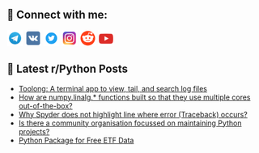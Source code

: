 ## 🔎 Connect with me:
[<img src="https://github.com/bullbesh/bullbesh/blob/main/images/Telegram.png" width="32" height="32" />](https://t.me/bullbesh)
[<img src="https://github.com/bullbesh/bullbesh/blob/main/images/VK.png" width="32" height="32" />](https://vk.com/bullbesh)
[<img src="https://github.com/bullbesh/bullbesh/blob/main/images/Twitter.png" width="32" height="32" />](https://twitter.com/bullbesh1)
[<img src="https://github.com/bullbesh/bullbesh/blob/main/images/Instagram.png" width="32" height="32" />](https://www.instagram.com/bullbesh)
[<img src="https://github.com/bullbesh/bullbesh/blob/main/images/Reddit.png" width="32" height="32" />](https://www.reddit.com/user/bullbesh)
[<img src="https://github.com/bullbesh/bullbesh/blob/main/images/YouTube.png" width="32" height="32" />](https://www.youtube.com/channel/UCtfjRs6uzgq5mfm8S06WTcg)

## 📕 Latest r/Python Posts
<!-- BLOG-POST-LIST:START -->
- [Toolong: A terminal app to view, tail, and search log files](https://www.reddit.com/r/Python/comments/1ao5mta/toolong_a_terminal_app_to_view_tail_and_search/)
- [How are numpy.linalg.* functions built so that they use multiple cores out-of-the-box?](https://www.reddit.com/r/Python/comments/1ao5f74/how_are_numpylinalg_functions_built_so_that_they/)
- [Why Spyder does not highlight line where error &lpar;Traceback&rpar; occurs?](https://www.reddit.com/r/Python/comments/1ao5by4/why_spyder_does_not_highlight_line_where_error/)
- [Is there a community organisation focussed on maintaining Python projects?](https://www.reddit.com/r/Python/comments/1ao1pkv/is_there_a_community_organisation_focussed_on/)
- [Python Package for Free ETF Data](https://www.reddit.com/r/Python/comments/1anxfc5/python_package_for_free_etf_data/)
<!-- BLOG-POST-LIST:END -->
